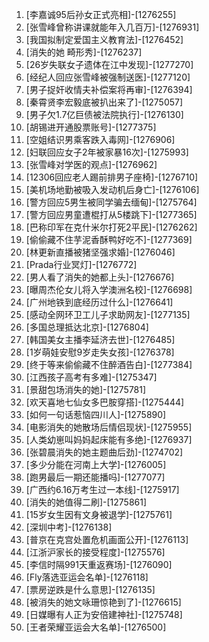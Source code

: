 
1. [李嘉诚95后孙女正式亮相]-[1276255]
1. [张雪峰曾称讲课就能年入几百万]-[1276931]
1. [我国拟制定爱国主义教育法]-[1276452]
1. [消失的她 畸形秀]-[1276237]
1. [26岁失联女子遗体在江中发现]-[1277270]
1. [经纪人回应张雪峰被强制送医]-[1277120]
1. [男子捉奸收情夫补偿案将再审]-[1276394]
1. [秦霄贤李宏毅底被扒出来了]-[1275057]
1. [男子欠1.7亿巨债被法院执行]-[1276130]
1. [胡锡进开通股票账号]-[1277375]
1. [空姐结识男乘客跌入毒网]-[1276906]
1. [妇联回应女子2年被家暴16次]-[1275993]
1. [张雪峰对学医的观点]-[1276962]
1. [12306回应老人踢前排男子座椅]-[1276710]
1. [美机场地勤被吸入发动机后身亡]-[1276106]
1. [警方回应5男生被同学骗去缅甸]-[1275764]
1. [警方回应男童遭棍打从5楼跳下]-[1277365]
1. [巴称印军在克什米尔打死2平民]-[1276262]
1. [偷偷藏不住芋泥香酥鸭好吃不]-[1277369]
1. [林更新直播被猪坚强求婚]-[1276046]
1. [Prada行业冥灯]-[1276772]
1. [男人看了消失的她都上头]-[1276676]
1. [曝周杰伦女儿将入学澳洲名校]-[1276698]
1. [广州地铁到底经历过什么]-[1276641]
1. [感动全网环卫工儿子求助网友]-[1277135]
1. [多国总理抵达北京]-[1276804]
1. [韩国美女主播李延济去世]-[1276485]
1. [1岁萌娃安慰9岁走失女孩]-[1276378]
1. [终于等来偷偷藏不住醉酒告白]-[1277384]
1. [江西孩子高考有多难]-[1275347]
1. [景甜包场消失的她]-[1275781]
1. [欢天喜地七仙女多巴胺穿搭]-[1275444]
1. [如何一句话惹恼四川人]-[1275890]
1. [电影消失的她散场后情侣现状]-[1275955]
1. [人类幼崽叫妈妈起床能有多绝]-[1276937]
1. [张碧晨消失的她主题曲后劲]-[1274702]
1. [多少分能在河南上大学]-[1276005]
1. [跑男最后一期还能播吗]-[1277077]
1. [广西约6.16万考生过一本线]-[1275917]
1. [消失的她值得二刷]-[1275861]
1. [15岁女生因有文身被退学]-[1275761]
1. [深圳中考]-[1276138]
1. [普京在克宫处置危机画面公开]-[1276113]
1. [江浙沪家长的接受程度]-[1275576]
1. [李信时隔991天重返赛场]-[1276090]
1. [Fly落选亚运会名单]-[1276118]
1. [票房逆跌是什么意思]-[1276135]
1. [被消失的她文咏珊惊艳到了]-[1276615]
1. [日媒曝有人正为安倍建神社]-[1275748]
1. [王者荣耀亚运会大名单]-[1276500]
